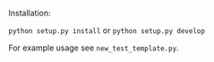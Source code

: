 Installation:

`python setup.py install`
or
`python setup.py develop`

For example usage see `new_test_template.py`.
